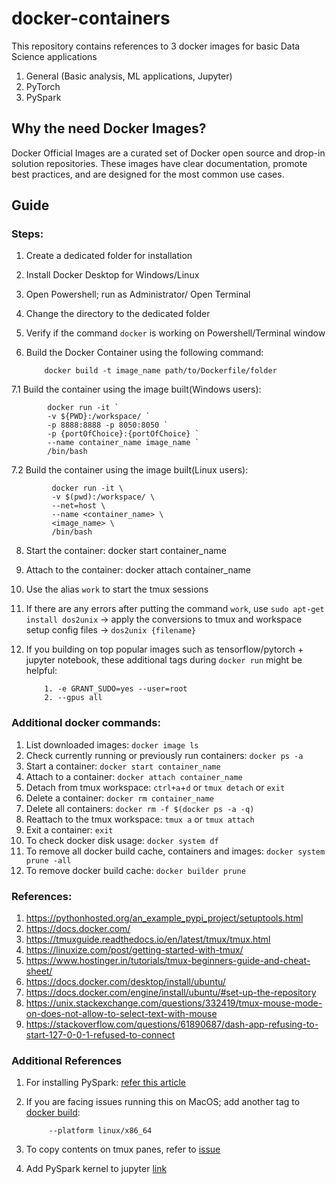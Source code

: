 # docker-containers
This repository contains references to 3 docker images for basic Data Science applications 

1. General (Basic analysis, ML applications, Jupyter)
2. PyTorch 
3. PySpark

## Why the need Docker Images?
Docker Official Images are a curated set of Docker open source and drop-in solution repositories. These images have clear documentation, promote best practices, and are designed for the most common use cases.

## Guide


### Steps:
1.  Create a dedicated folder for installation
2.  Install Docker Desktop for Windows/Linux
3.  Open Powershell; run as Administrator/ Open Terminal
4.  Change the directory to the dedicated folder
5.  Verify if the command `docker` is working on Powershell/Terminal window
6.  Build the Docker Container using the following command:

            docker build -t image_name path/to/Dockerfile/folder
7.1  Build the container using the image built(Windows users):

            docker run -it `
            -v ${PWD}:/workspace/ `
            -p 8888:8888 -p 8050:8050 `
            -p {portOfChoice}:{portOfChoice} `
            --name container_name image_name `
            /bin/bash
7.2  Build the container using the image built(Linux users):

             docker run -it \
             -v $(pwd):/workspace/ \
             --net=host \
             --name <container_name> \
             <image_name> \
             /bin/bash
8.  Start the container:
            docker start container_name
9.  Attach to the container:
            docker attach container_name
10. Use the alias `work` to start the tmux sessions
11. If there are any errors after putting the command `work`, use `sudo apt-get install dos2unix` -> apply the conversions to tmux and workspace setup config files -> `dos2unix {filename}` 
12. If you building on top popular images such as tensorflow/pytorch + jupyter notebook, these additional tags during `docker run` might be helpful:

            1. -e GRANT_SUDO=yes --user=root
            2. --gpus all

### Additional docker commands:
1.  List downloaded images: `docker image ls`
2.  Check currently running or previously run containers: `docker ps -a`
3.  Start a container: `docker start container_name`
4.  Attach to a container: `docker attach container_name`
5.  Detach from tmux workspace: `ctrl+a`+`d` or `tmux detach` or `exit`
6.  Delete a container: `docker rm container_name`
7.  Delete all containers: `docker rm -f $(docker ps -a -q)`
8.  Reattach to the tmux workspace: `tmux a` or `tmux attach`
9.  Exit a container: `exit`
10. To check docker disk usage: `docker system df`
11. To remove all docker build cache, containers and images: `docker system prune -all`
12. To remove docker build cache: `docker builder prune`


### References:

1. https://pythonhosted.org/an_example_pypi_project/setuptools.html
2. https://docs.docker.com/
3. https://tmuxguide.readthedocs.io/en/latest/tmux/tmux.html
4. https://linuxize.com/post/getting-started-with-tmux/
5. https://www.hostinger.in/tutorials/tmux-beginners-guide-and-cheat-sheet/
6. https://docs.docker.com/desktop/install/ubuntu/
7. https://docs.docker.com/engine/install/ubuntu/#set-up-the-repository
8. https://unix.stackexchange.com/questions/332419/tmux-mouse-mode-on-does-not-allow-to-select-text-with-mouse
9. https://stackoverflow.com/questions/61890687/dash-app-refusing-to-start-127-0-0-1-refused-to-connect

### Additional References
            
1. For installing PySpark: [refer this article](https://patilvijay23.medium.com/installing-and-using-pyspark-on-linux-machine-e9f8dddc0c9a)
2. If you are facing issues running this on MacOS; add another tag to [docker build](https://stackoverflow.com/questions/70293560/tensorflow-pip-install-mac-docker-python3):
            
            --platform linux/x86_64

3. To copy contents on tmux panes, refer to [issue](https://unix.stackexchange.com/questions/332419/tmux-mouse-mode-on-does-not-allow-to-select-text-with-mouse)
4. Add PySpark kernel to jupyter [link](https://github.com/jupyter-incubator/sparkmagic/tree/master?tab=readme-ov-file)